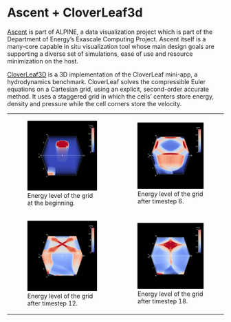 # Ascent + CloverLeaf3d

[Ascent](https://ascent.readthedocs.io/en/latest/) is part of ALPINE, a data visualization project which is part of the Department of Energy’s Exascale Computing Project. Ascent itself is a many-core capable in situ visualization tool whose main design goals are supporting a diverse set of simulations, ease of use and resource minimization on the host.

[CloverLeaf3D](http://uk-mac.github.io/CloverLeaf3D/) is a 3D implementation of the CloverLeaf mini-app, a hydrodynamics benchmark. CloverLeaf solves the compressible Euler equations on a Cartesian grid, using an explicit, second-order accurate method. It uses a staggered grid in which the cells’ centers store energy, density and pressure while the cell corners store the velocity. 
<table>
    <tr>
        <td>
            <figure>
                <img src="_images/clover_0.png" title="An example of CloverLeaf3D" alt="CloverLeaf3D" width="400">
                <figcaption>Energy level of the grid at the beginning.</figcaption>
            </figure>
        </td>
        <td>
            <figure>
                <img src="_images/clover_6.png" title="An example of CloverLeaf3D" alt="CloverLeaf3D" width="400">
                <figcaption>Energy level of the grid after timestep 6.</figcaption>
            </figure>
        </td>
    </tr>
    <tr>
        <td>
            <figure>
                <img src="_images/clover_12.png" title="An example of CloverLeaf3D" alt="CloverLeaf3D" width="400">
                <figcaption>Energy level of the grid after timestep 12.</figcaption>
            </figure>
        </td>
        <td>
            <figure>
                <img src="_images/clover_18.png" title="An example of CloverLeaf3D" alt="CloverLeaf3D" width="400">
                <figcaption>Energy level of the grid after timestep 18.</figcaption>
            </figure>
        </td>
    </tr>
</table>